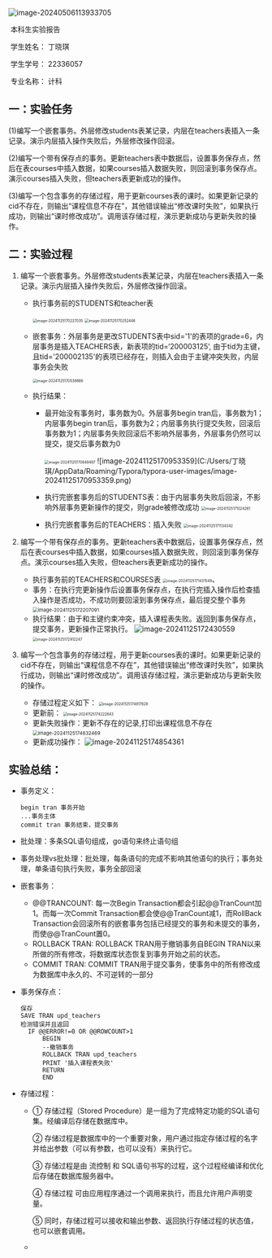 ![image-20240506113933705](C:\Users\丁晓琪\AppData\Roaming\Typora\typora-user-images\image-20240506113933705.png)

 

 

​												本科生实验报告

​										学生姓名：      丁晓琪

​										学生学号：       22336057

​										专业名称：	计科

## 一：实验任务

(1)编写一个嵌套事务。外层修改students表某记录，内层在teachers表插入一条记录。演示内层插入操作失败后，外层修改操作回滚。

(2)编写一个带有保存点的事务。更新teachers表中数据后，设置事务保存点，然后在表courses中插入数据，如果courses插入数据失败，则回滚到事务保存点。演示courses插入失败，但teachers表更新成功的操作。

(3)编写一个包含事务的存储过程，用于更新courses表的课时。如果更新记录的cid不存在，则输出“课程信息不存在”，其他错误输出“修改课时失败”，如果执行成功，则输出“课时修改成功”。调用该存储过程，演示更新成功与更新失败的操作。

## 二：实验过程

1. 编写一个嵌套事务。外层修改students表某记录，内层在teachers表插入一条记录。演示内层插入操作失败后，外层修改操作回滚。

   * 执行事务前的STUDENTS和teacher表

     <img src="C:/Users/丁晓琪/AppData/Roaming/Typora/typora-user-images/image-20241125170227035.png" alt="image-20241125170227035" style="zoom:50%;" />
     <img src="C:/Users/丁晓琪/AppData/Roaming/Typora/typora-user-images/image-20241125170252446.png" alt="image-20241125170252446" style="zoom:50%;" />

   * 嵌套事务：外层事务是更改STUDENTS表中sid='1'的表项的grade=6，内层事务是插入TEACHERS表，新表项的tid=‘200003125’, 由于tid为主键，且tid='200002135'的表项已经存在，则插入会由于主键冲突失败，内层事务会失败

     <img src="C:/Users/丁晓琪/AppData/Roaming/Typora/typora-user-images/image-20241125170538866.png" alt="image-20241125170538866" style="zoom:50%;" />

   * 执行结果：

     * 最开始没有事务时，事务数为0。外层事务begin tran后，事务数为1；内层事务begin tran后，事务数为2；内层事务执行提交失败，回滚后事务数为1；内层事务失败回滚后不影响外层事务，外层事务仍然可以提交，提交后事务数为0

       <img src="C:/Users/丁晓琪/AppData/Roaming/Typora/typora-user-images/image-20241125170849497.png" alt="image-20241125170849497" style="zoom:50%;" />
       ![image-20241125170953359](C:/Users/丁晓琪/AppData/Roaming/Typora/typora-user-images/image-20241125170953359.png)

     * 执行完嵌套事务后的STUDENTS表：由于内层事务失败后回滚，不影响外层事务更新操作的提交，则grade被修改成功
       <img src="C:/Users/丁晓琪/AppData/Roaming/Typora/typora-user-images/image-20241125171024261.png" alt="image-20241125171024261" style="zoom:50%;" />
     * 执行完嵌套事务后的TEACHERS：插入失败
       <img src="C:/Users/丁晓琪/AppData/Roaming/Typora/typora-user-images/image-20241125171134342.png" alt="image-20241125171134342" style="zoom:50%;" />

2. 编写一个带有保存点的事务。更新teachers表中数据后，设置事务保存点，然后在表courses中插入数据，如果courses插入数据失败，则回滚到事务保存点。演示courses插入失败，但teachers表更新成功的操作。

   * 执行事务前的TEACHERS和COURSES表
     <img src="C:/Users/丁晓琪/AppData/Roaming/Typora/typora-user-images/image-20241125171431549.png" alt="image-20241125171431549" style="zoom:50%;" />、
   * 事务：在执行完更新操作后设置事务保存点，在执行完插入操作后检查插入操作是否成功，不成功则要回滚到事务保存点，最后提交整个事务
     <img src="C:/Users/丁晓琪/AppData/Roaming/Typora/typora-user-images/image-20241125172207091.png" alt="image-20241125172207091" style="zoom:67%;" />
   * 执行结果：由于和主键约束冲突，插入课程表失败。返回到事务保存点，提交事务，更新操作正常执行。
     ![image-20241125172430559](C:/Users/丁晓琪/AppData/Roaming/Typora/typora-user-images/image-20241125172430559.png)
     <img src="C:/Users/丁晓琪/AppData/Roaming/Typora/typora-user-images/image-20241125172912247.png" alt="image-20241125172912247" style="zoom:50%;" />

3. 编写一个包含事务的存储过程，用于更新courses表的课时。如果更新记录的cid不存在，则输出“课程信息不存在”，其他错误输出“修改课时失败”，如果执行成功，则输出“课时修改成功”。调用该存储过程，演示更新成功与更新失败的操作。
   * 存储过程定义如下：
     <img src="C:/Users/丁晓琪/AppData/Roaming/Typora/typora-user-images/image-20241125174817628.png" alt="image-20241125174817628" style="zoom:50%;" />
   * 更新前：
     <img src="C:/Users/丁晓琪/AppData/Roaming/Typora/typora-user-images/image-20241125174222843.png" alt="image-20241125174222843" style="zoom:50%;" />
   * 更新失败操作：更新不存在的记录,打印出课程信息不存在
     <img src="C:/Users/丁晓琪/AppData/Roaming/Typora/typora-user-images/image-20241125174632469.png" alt="image-20241125174632469" style="zoom:67%;" />
   * 更新成功操作：
     ![image-20241125174854361](C:/Users/丁晓琪/AppData/Roaming/Typora/typora-user-images/image-20241125174854361.png)

## 实验总结：

* 事务定义：

  ```
  begin tran 事务开始
  ...事务主体
  commit tran 事务结束，提交事务 
  ```

* 批处理：多条SQL语句组成，go语句来终止语句组

* 事务处理vs批处理：批处理，每条语句的完成不影响其他语句的执行；事务处理，单条语句执行失败，事务全部回滚

* 嵌套事务：

  * @@TRANCOUNT: 每一次Begin Transaction都会引起@@TranCount加1。而每一次Commit Transaction都会使@@TranCount减1，而RollBack Transaction会回滚所有的嵌套事务包括已经提交的事务和未提交的事务，而使@@TranCount置0。
  * ROLLBACK TRAN: ROLLBACK TRAN用于撤销事务自BEGIN TRAN以来所做的所有修改，将数据库状态恢复到事务开始之前的状态。
  * COMMIT TRAN: COMMIT TRAN用于提交事务，使事务中的所有修改成为数据库中永久的、不可逆转的一部分

* 事务保存点：

  ```
  保存
  SAVE TRAN upd_teachers
  检测错误并且返回
  	IF @@ERROR!=0 OR @@ROWCOUNT>1
  		BEGIN
  		--撤销事务
  		ROLLBACK TRAN upd_teachers
  		PRINT '插入课程表失败'
  		RETURN
  		END
  ```

* 存储过程：

  * ① 存储过程（Stored Procedure）是一组为了完成特定功能的SQL语句集。经编译后存储在数据库中。

    ② 存储过程是数据库中的一个重要对象，用户通过指定存储过程的名字并给出参数（可以有参数，也可以没有）来执行它。

    ③ 存储过程是由 流控制 和 SQL语句书写的过程，这个过程经编译和优化后存储在数据库服务器中。

    ④ 存储过程 可由应用程序通过一个调用来执行，而且允许用户声明变量。

    ⑤ 同时，存储过程可以接收和输出参数、返回执行存储过程的状态值，也可以嵌套调用。

  * 